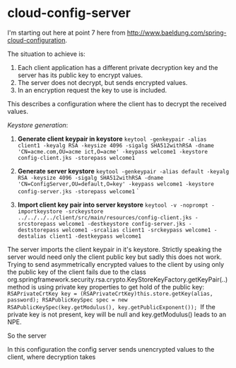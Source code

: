 # cloud-config-server

I'm starting out here at point 7 here from http://www.baeldung.com/spring-cloud-configuration.

The situation to achieve is:
1. Each client application has a different private decryption key and the server has its public key to encrypt values.
2. The server does not decrypt, but sends encrypted values.
3. In an encryption request the key to use is included.

This describes a configuration where the client has to decrypt the received values.

_Keystore generation_:
1. **Generate client keypair in keystore**
`keytool -genkeypair -alias client1 -keyalg RSA -keysize 4096 -sigalg SHA512withRSA -dname 'CN=acme.com,OU=acme ict,O=acme' -keypass welcome1 -keystore config-client.jks -storepass welcome1
`
2. **Generate server keystore**
`keytool -genkeypair -alias default -keyalg RSA -keysize 4096 -sigalg SHA512withRSA -dname 'CN=ConfigServer,OU=default,O=key' -keypass welcome1 -keystore config-server.jks -storepass welcome1`
`

3. **Import client key pair into server keystore**
`keytool -v -noprompt -importkeystore -srckeystore ../../../../client/src/main/resources/config-client.jks -srcstorepass welcome1 -destkeystore config-server.jks -deststorepass welcome1 -srcalias client1 -srckeypass welcome1 -destalias client1 -destkeypass welcome1
`

The server imports the client keypair in it's keystore.
Strictly speaking the server would need only the client public key but sadly this does not work.
Trying to send asymmetrically encrypted values to the client by using only the public key of the client
fails due to the class org.springframework.security.rsa.crypto.KeyStoreKeyFactory.getKeyPair(..) method is using private key properties
to get hold of the public key:
`RSAPrivateCrtKey key = (RSAPrivateCrtKey)this.store.getKey(alias, password);
RSAPublicKeySpec spec = new RSAPublicKeySpec(key.getModulus(), key.getPublicExponent());
`If the private key is not present, key will be null and key.getModulus() leads to an NPE.

So the server       
        
        
In this configuration the config server sends unencrypted values to the client, where decryption takes 
